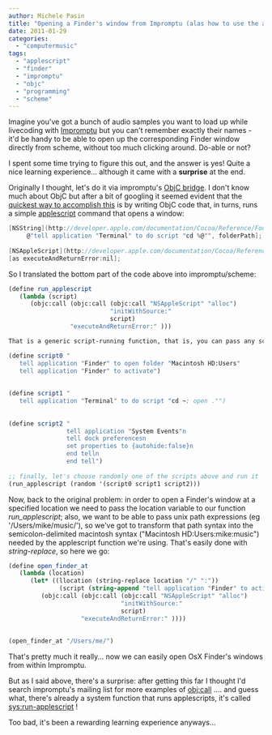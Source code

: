 ```yaml
---
author: Michele Pasin
title: "Opening a Finder's window from Impromptu (alas how to use the applescript bridge..)"
date: 2011-01-29
categories: 
  - "computermusic"
tags: 
  - "applescript"
  - "finder"
  - "impromptu"
  - "objc"
  - "programming"
  - "scheme"
---
```


Imagine you've got a bunch of audio samples you want to load up while livecoding with [Impromptu](http://impromptu.moso.com.au/) but you can't remember exactly their names - it'd be handy to be able to open up the corresponding Finder window directly from scheme, without too much clicking around. Do-able or not?

I spent some time trying to figure this out, and the answer is yes! Quite a nice learning experience... although it came with a **surprise** at the end.

Originally I thought, let's do it via impromptu's [ObjC bridge](http://moso.com.au/wiki/index.php?title=ObjC_Functions). I don't know much about ObjC but after a bit of googling it seemed evident that the [quickest way to accomplish this](http://stackoverflow.com/questions/1446814/open-a-terminal-window-to-a-specified-folder-from-a-cocoa-app) is by writing ObjC code that, in turns, runs a simple [applescript](http://www.macosxautomation.com/applescript/) command that opens a window:

```c
[NSString](http://developer.apple.com/documentation/Cocoa/Reference/Foundation/Classes/NSString_Class/) \*s \= \[[NSString](http://developer.apple.com/documentation/Cocoa/Reference/Foundation/Classes/NSString_Class/) stringWithFormat:  
     @"tell application "Terminal" to do script "cd %@"", folderPath];  
  
[NSAppleScript](http://developer.apple.com/documentation/Cocoa/Reference/Foundation/Classes/NSAppleScript_Class/) \*as \= \[\[[NSAppleScript](http://developer.apple.com/documentation/Cocoa/Reference/Foundation/Classes/NSAppleScript_Class/) alloc\] initWithSource: s\];  
[as executeAndReturnError:nil];
```

So I translated the bottom part of the code above into impromptu/scheme:

```scheme
(define run_applescript  
   (lambda (script)  
      (objc:call (objc:call (objc:call "NSAppleScript" "alloc")  
                            "initWithSource:"  
                            script)  
                 "executeAndReturnError:" )))

That is a generic script-running function, that is, you can pass any script and it'll run it, eg:

(define script0 "  
   tell application "Finder" to open folder "Macintosh HD:Users"  
   tell application "Finder" to activate")  
  
  
(define script1 "  
   tell application "Terminal" to do script "cd ~; open ."")  
  
  
(define script2 "  
                tell application "System Events"n  
                tell dock preferencesn  
                set properties to {autohide:false}n  
                end telln  
                end tell")  
  
;; finally, let's choose randomly one of the scripts above and run it  
(run_applescript (random '(script0 script1 script2)))
```

Now, back to the original problem: in order to open a Finder's window at a specified location we need to pass the location variable to our function _run\_applescript_; also, we want to be able to pass unix path expressions (eg '/Users/mike/music/'), so we've got to transform that path syntax into the semicolon-delimited macintosh syntax ("Macintosh HD:Users:mike:music") needed by the applescript function we're using. That's easily done with _string-replace_, so here we go:

```scheme
(define open_finder_at  
   (lambda (location)  
      (let* ((llocation (string-replace location "/" ":"))  
              (script (string-append "tell application "Finder" to activate open folder "Macintosh HD" llocation """)))  
         (objc:call (objc:call (objc:call "NSAppleScript" "alloc")  
                               "initWithSource:"  
                               script)  
                    "executeAndReturnError:" ))))  
  
  
(open_finder_at "/Users/me/")
```

That's pretty much it really... now we can easily open OsX Finder's windows from within Impromptu.

But as I said above, there's a surprise: after getting this far I thought I'd search impromptu's mailing list for more examples of [obj:call](http://moso.com.au/wiki/index.php?title=ObjC_Functions) .... and guess what, there's already a system function that runs applescripts, it's called [sys:run-applescript](http://moso.com.au/wiki/index.php?title=Sys:run-applescript) !

Too bad, it's been a rewarding learning experience anyways...
